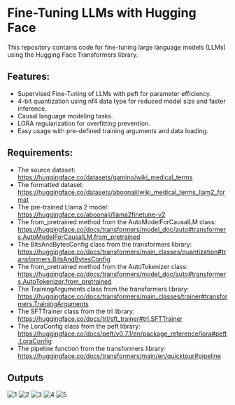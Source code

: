 # Fine-Tuning LLMs with Hugging Face
This repository contains code for fine-tuning large language models (LLMs) using the Hugging Face Transformers library.

## Features:
- Supervised Fine-Tuning of LLMs with peft for parameter efficiency.
- 4-bit quantization using nf4 data type for reduced model size and faster inference.
- Causal language modeling tasks.
- LORA regularization for overfitting prevention.
- Easy usage with pre-defined training arguments and data loading.

## Requirements:
- The source dataset: https://huggingface.co/datasets/gamino/wiki_medical_terms
- The formatted dataset: https://huggingface.co/datasets/aboonaji/wiki_medical_terms_llam2_format
- The pre-trained Llama 2 model: https://huggingface.co/aboonaji/llama2finetune-v2
- The from_pretrained method from the AutoModelForCausalLM class: https://huggingface.co/docs/transformers/model_doc/auto#transformers.AutoModelForCausalLM.from_pretrained
- The BitsAndBytesConfig class from the transformers library: https://huggingface.co/docs/transformers/main_classes/quantization#transformers.BitsAndBytesConfig
- The from_pretrained method from the AutoTokenizer class: https://huggingface.co/docs/transformers/model_doc/auto#transformers.AutoTokenizer.from_pretrained
- The TrainingArguments class from the transformers library: https://huggingface.co/docs/transformers/main_classes/trainer#transformers.TrainingArguments
- The SFTTrainer class from the trl library: https://huggingface.co/docs/trl/sft_trainer#trl.SFTTrainer
- The LoraConfig class from the peft library: https://huggingface.co/docs/peft/v0.7.1/en/package_reference/lora#peft.LoraConfig
- The pipeline function from the transformers library: https://huggingface.co/docs/transformers/main/en/quicktour#pipeline

## Outputs

![1](https://github.com/afif95/Fine-Tuning-LLMs-with-Hugging-Face/assets/34897455/f9a8e2e3-bc23-4098-b5c6-050a1eefa578)
![2](https://github.com/afif95/Fine-Tuning-LLMs-with-Hugging-Face/assets/34897455/55205146-b278-4cd9-a1c7-73611a80552f)
![3](https://github.com/afif95/Fine-Tuning-LLMs-with-Hugging-Face/assets/34897455/899f15c8-f68a-41d7-9424-ed1e96a4da40)
![4](https://github.com/afif95/Fine-Tuning-LLMs-with-Hugging-Face/assets/34897455/f6aead52-351f-456c-81d4-109f8db66466)
![5](https://github.com/afif95/Fine-Tuning-LLMs-with-Hugging-Face/assets/34897455/630d63fb-a2ce-465b-b42d-5bb7b4dc3867)
